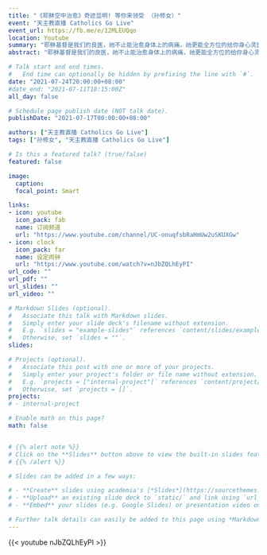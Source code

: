```yaml
---
title: "《耶稣空中治愈》奇迹显明! 等你来领受 （孙修女）"
event: "天主教直播 Catholics Go Live"
event_url: https://fb.me/e/12MLEUQqo
location: Youtube
summary: "耶稣基督是我们的良医，祂不止能治愈身体上的病痛，祂更能全方位的给你身心灵医治！在这期间我们面临种种生活中的挑战，恐惧；让我们来到这位主的脚前伸手触摸祂的衣角，求祂的治愈！"
abstract: "耶稣基督是我们的良医，祂不止能治愈身体上的病痛，祂更能全方位的给你身心灵医治！在这期间我们面临种种生活中的挑战，恐惧；让我们来到这位主的脚前伸手触摸祂的衣角，求祂的治愈！"

# Talk start and end times.
#   End time can optionally be hidden by prefixing the line with `#`.
date: "2021-07-24T20:00:00+08:00"
#date_end: "2021-07-11T18:15:00Z"
all_day: false

# Schedule page publish date (NOT talk date).
publishDate: "2021-07-17T00:00:00+08:00"

authors: ["天主教直播 Catholics Go Live"]
tags: ["孙修女", "天主教直播 Catholics Go Live"]

# Is this a featured talk? (true/false)
featured: false

image:
  caption:
  focal_point: Smart

links:
- icon: youtube
  icon_pack: fab
  name: 订阅频道
  url: "https://www.youtube.com/channel/UC-onuqfsbRaHmUw2uSKUXGw"
- icon: clock
  icon_pack: far
  name: 设定闹钟
  url: "https://www.youtube.com/watch?v=nJbZQLhEyPI"
url_code: ""
url_pdf: ""
url_slides: ""
url_video: ""

# Markdown Slides (optional).
#   Associate this talk with Markdown slides.
#   Simply enter your slide deck's filename without extension.
#   E.g. `slides = "example-slides"` references `content/slides/example-slides.md`.
#   Otherwise, set `slides = ""`.
slides:

# Projects (optional).
#   Associate this post with one or more of your projects.
#   Simply enter your project's folder or file name without extension.
#   E.g. `projects = ["internal-project"]` references `content/project/deep-learning/index.md`.
#   Otherwise, set `projects = []`.
projects:
# - internal-project

# Enable math on this page?
math: false


# {{% alert note %}}
# Click on the **Slides** button above to view the built-in slides feature.
# {{% /alert %}}

# Slides can be added in a few ways:

# - **Create** slides using academia's [*Slides*](https://sourcethemes.com/academic/docs/managing-content/#create-slides) feature and link using `slides` parameter in the front matter of the talk file
# - **Upload** an existing slide deck to `static/` and link using `url_slides` parameter in the front matter of the talk file
# - **Embed** your slides (e.g. Google Slides) or presentation video on this page using [shortcodes](https://sourcethemes.com/academic/docs/writing-markdown-latex/).

# Further talk details can easily be added to this page using *Markdown* and $\rm \LaTeX$ math code.
---
```

{{< youtube nJbZQLhEyPI >}}
